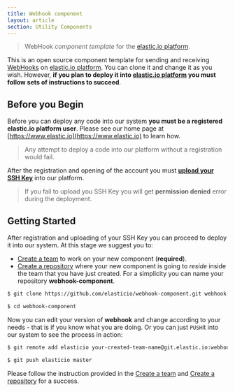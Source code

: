 ```yaml
---
title: Webhook component
layout: article
section: Utility Components
---
```



> WebHook _component template_ for the [elastic.io platform](https://www.elastic.io "elastic.io platform").

This is an open source component template for sending and receiving [WebHooks](https://en.wikipedia.org/wiki/Webhook) on [elastic.io platform](https://www.elastic.io "elastic.io platform"). You can clone it and change it as you wish. However, **if you plan to deploy it into [elastic.io platform](https://www.elastic.io "elastic.io platform") you must follow sets of instructions to succeed**.

## Before you Begin

Before you can deploy any code into our system **you must be a registered elastic.io platform user**. Please see our home page at [https://www.elastic.io](https://www.elastic.io) to learn how.

> Any attempt to deploy a code into our platform without a registration would fail.

After the registration and opening of the account you must **[upload your SSH Key](http://go2.elastic.io/manage-ssh-keys)** into our platform.

> If you fail to upload you SSH Key you will get **permission denied** error during the deployment.

## Getting Started

After registration and uploading of your SSH Key you can proceed to deploy it into our system. At this stage we suggest you to:
* [Create a team](http://go2.elastic.io/manage-teams) to work on your new component (**required**).
* [Create a repository](http://go2.elastic.io/manage-repositories) where your new component is going to *reside* inside the team that you have just created. For a simplicity you can name your repository **webhook-component**.

```bash
$ git clone https://github.com/elasticio/webhook-component.git webhook-component

$ cd webhook-component
```
Now you can edit your version of **webhook** and change according to your needs - that is if you know what you are doing. Or you can just ``PUSH``it into our system to see the process in action:

```bash
$ git remote add elasticio your-created-team-name@git.elastic.io:webhook-component.git

$ git push elasticio master
```
Please follow the instruction provided in the [Create a team](http://go2.elastic.io/manage-teams) and [Create a repository](http://go2.elastic.io/manage-repositories) for a success.
